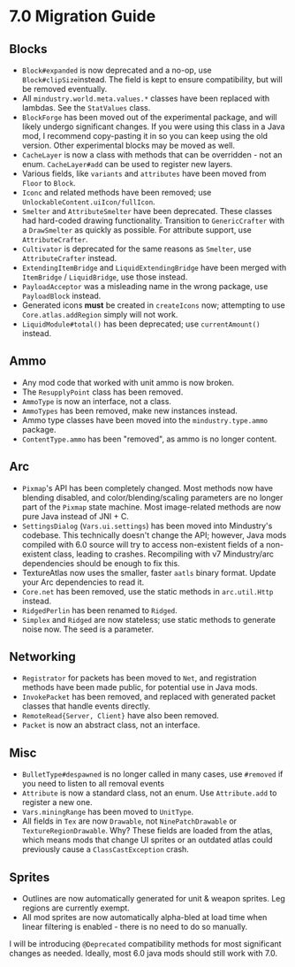# 7.0 Migration Guide

## Blocks

- `Block#expanded` is now deprecated and a no-op, use `Block#clipSize`instead. The field is kept to ensure compatibility, but will be removed eventually.
- All `mindustry.world.meta.values.*` classes have been replaced with lambdas. See the `StatValues` class.
- `BlockForge` has been moved out of the experimental package, and will likely undergo significant changes. If you were using this class in a Java mod, I recommend copy-pasting it in so you can keep using the old version. Other experimental blocks may be moved as well.
- `CacheLayer` is now a class with methods that can be overridden - not an enum. `CacheLayer#add` can be used to register new layers.
- Various fields, like `variants` and `attributes` have been moved from `Floor` to `Block`.
- `Iconc` and related methods have been removed; use `UnlockableContent.uiIcon/fullIcon`. 
- `Smelter` and `AttributeSmelter` have been deprecated. These classes had hard-coded drawing functionality. Transition to `GenericCrafter` with a `DrawSmelter` as quickly as possible. For attribute support, use `AttributeCrafter`.
- `Cultivator` is deprecated for the same reasons as `Smelter`, use `AttributeCrafter` instead.
- `ExtendingItemBridge` and `LiquidExtendingBridge` have been merged with `ItemBridge` / `LiquidBridge`, use those instead.
- `PayloadAcceptor` was a misleading name in the wrong package, use `PayloadBlock` instead.
- Generated icons **must** be created in `createIcons` now; attempting to use `Core.atlas.addRegion` simply will not work.
- `LiquidModule#total()` has been deprecated; use `currentAmount()` instead.

## Ammo

- Any mod code that worked with unit ammo is now broken.
- The `ResupplyPoint` class has been removed.
- `AmmoType` is now an interface, not a class.
- `AmmoTypes` has been removed, make new instances instead.
- Ammo type classes have been moved into the `mindustry.type.ammo` package.
- `ContentType.ammo` has been "removed", as ammo is no longer content.

## Arc

- `Pixmap`'s API has been completely changed. Most methods now have blending disabled, and color/blending/scaling parameters are no longer part of the `Pixmap` state machine. Most image-related methods are now pure Java instead of JNI + C.
- `SettingsDialog` (`Vars.ui.settings`) has been moved into Mindustry's codebase. This technically doesn't change the API; however, Java mods compiled with 6.0 source will try to access non-existent fields of a non-existent class, leading to crashes. Recompiling with v7 Mindustry/arc dependencies should be enough to fix this.
- TextureAtlas now uses the smaller, faster `aatls` binary format. Update your Arc dependencies to read it.
- `Core.net` has been removed, use the static methods in `arc.util.Http` instead.
- `RidgedPerlin` has been renamed to `Ridged`.
- `Simplex` and `Ridged` are now stateless; use static methods to generate noise now. The seed is a parameter.

## Networking

- `Registrator` for packets has been moved to `Net`, and registration methods have been made public, for potential use in Java mods. 
- `InvokePacket` has been removed, and replaced with generated packet classes that handle events directly. 
- `RemoteRead{Server, Client}` have also been removed. 
- `Packet` is now an abstract class, not an interface.

## Misc

- `BulletType#despawned` is no longer called in many cases, use `#removed` if you need to listen to all removal events
- `Attribute` is now a standard class, not an enum. Use `Attribute.add` to register a new one.
- `Vars.miningRange` has been moved to `UnitType`.
- All fields in `Tex` are now `Drawable`, not `NinePatchDrawable` or `TextureRegionDrawable`. Why? These fields are loaded from the atlas, which means mods that change UI sprites or an outdated atlas could previously cause a `ClassCastException` crash.

## Sprites

- Outlines are now automatically generated for unit & weapon sprites. Leg regions are currently exempt.
- All mod sprites are now automatically alpha-bled at load time when linear filtering is enabled - there is no need to do so manually.

I will be introducing `@Deprecated` compatibility methods for most significant changes as needed. Ideally, most 6.0 java mods should still work with 7.0.

